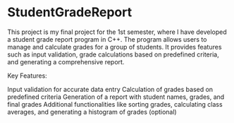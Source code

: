 # StudentGradeReport
 This project is my final project for the 1st semester, where I have developed a student grade report program in C++. The program allows users to manage and calculate grades for a group of students. It provides features such as input validation, grade calculations based on predefined criteria, and generating a comprehensive report.

Key Features:

Input validation for accurate data entry
Calculation of grades based on predefined criteria
Generation of a report with student names, grades, and final grades
Additional functionalities like sorting grades, calculating class averages, and generating a histogram of grades (optional)